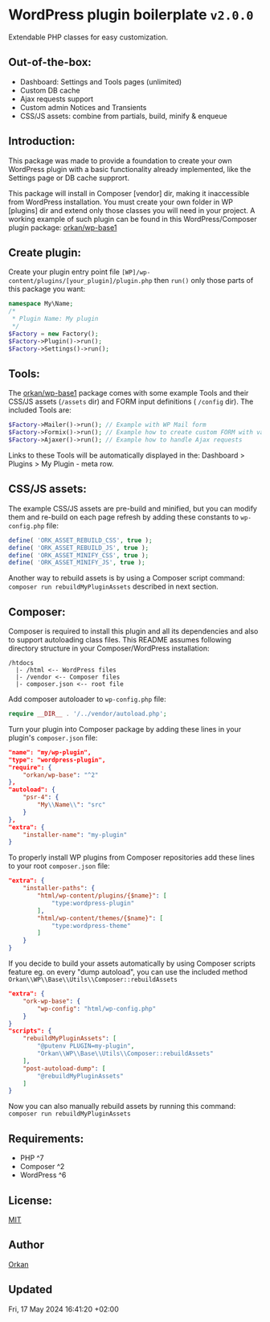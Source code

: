 # WordPress plugin boilerplate `v2.0.0`
Extendable PHP classes for easy customization.

## Out-of-the-box:
- Dashboard: Settings and Tools pages (unlimited)
- Custom DB cache
- Ajax requests support
- Custom admin Notices and Transients
- CSS/JS assets: combine from partials, build, minify & enqueue

## Introduction:
This package was made to provide a foundation to create your own WordPress plugin with a basic functionality already implemented, like the Settings page or DB cache supprort.

This package will install in Composer [vendor] dir, making it inaccessible from WordPress installation.
You must create your own folder in WP [plugins] dir and extend only those classes you will need in your project.
A working example of such plugin can be found in this WordPress/Composer plugin package: [orkan/wp-base1](https://github.com/orkan/wp-base1)

## Create plugin:
Create your plugin entry point file `[WP]/wp-content/plugins/[your_plugin]/plugin.php`
then  `run()` only those parts of this package you want:
```php
namespace My\Name;
/*
 * Plugin Name: My plugin
 */
$Factory = new Factory();
$Factory->Plugin()->run();
$Factory->Settings()->run();
```

## Tools:
The [orkan/wp-base1](https://github.com/orkan/wp-base1) package comes with some example Tools and their CSS/JS assets (`/assets` dir) and FORM input definitions ( `/config` dir). The included Tools are:
```php
$Factory->Mailer()->run(); // Example with WP Mail form
$Factory->Formix()->run(); // Example how to create custom FORM with various inputs
$Factory->Ajaxer()->run(); // Example how to handle Ajax requests
```
Links to these Tools will be automatically displayed in the: Dashboard > Plugins > My Plugin - meta row.

## CSS/JS assets:
The example CSS/JS assets are pre-build and minified, but you can modify them and re-build on each page refresh by adding these constants to `wp-config.php` file:
```php
define( 'ORK_ASSET_REBUILD_CSS', true );
define( 'ORK_ASSET_REBUILD_JS', true );
define( 'ORK_ASSET_MINIFY_CSS', true );
define( 'ORK_ASSET_MINIFY_JS', true );
```
Another way to rebuild assets is by using a Composer script command: `composer run rebuildMyPluginAssets` described in next section.

## Composer:
Composer is required to install this plugin and all its dependencies and also to support autoloading class files.
This README assumes following directory structure in your Composer/WordPress installation:
```
/htdocs
  |- /html <-- WordPress files
  |- /vendor <-- Composer files
  |- composer.json <-- root file
```
Add composer autoloader to `wp-config.php` file:
```php
require __DIR__ . '/../vendor/autoload.php';
```
Turn your plugin into Composer package by adding these lines in your plugin's `composer.json` file:
```json
"name": "my/wp-plugin",
"type": "wordpress-plugin",
"require": {
	"orkan/wp-base": "^2"
},
"autoload": {
	"psr-4": {
		"My\\Name\\": "src"
	}
},
"extra": {
	"installer-name": "my-plugin"
}
```
To properly install WP plugins from Composer repositories add these lines  to your root `composer.json` file:
```json
"extra": {
	"installer-paths": {
		"html/wp-content/plugins/{$name}": [
			"type:wordpress-plugin"
		],
		"html/wp-content/themes/{$name}": [
			"type:wordpress-theme"
		]
	}
}
```
If you decide to build your assets automatically by using Composer scripts feature eg. on every "dump autoload", you can use the included method `Orkan\\WP\\Base\\Utils\\Composer::rebuildAssets`
```json
"extra": {
	"ork-wp-base": {
		"wp-config": "html/wp-config.php"
	}
}
"scripts": {
	"rebuildMyPluginAssets": [
		"@putenv PLUGIN=my-plugin",
		"Orkan\\WP\\Base\\Utils\\Composer::rebuildAssets"
	],
	"post-autoload-dump": [
		"@rebuildMyPluginAssets"
	]
}
``` 
Now you can also manually rebuild assets by running this command: `composer run rebuildMyPluginAssets`

## Requirements:
- PHP ^7
- Composer ^2
- WordPress ^6

## License:
[MIT](https://github.com/orkan/wp-base/LICENCE)

## Author
[Orkan](https://github.com/orkan)

## Updated
Fri, 17 May 2024 16:41:20 +02:00
